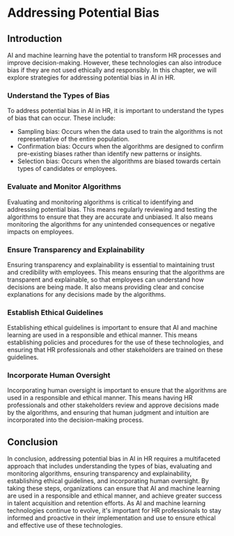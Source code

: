 Addressing Potential Bias
========================================================

Introduction
------------

AI and machine learning have the potential to transform HR processes and improve decision-making. However, these technologies can also introduce bias if they are not used ethically and responsibly. In this chapter, we will explore strategies for addressing potential bias in AI in HR.

### Understand the Types of Bias

To address potential bias in AI in HR, it is important to understand the types of bias that can occur. These include:

* Sampling bias: Occurs when the data used to train the algorithms is not representative of the entire population.
* Confirmation bias: Occurs when the algorithms are designed to confirm pre-existing biases rather than identify new patterns or insights.
* Selection bias: Occurs when the algorithms are biased towards certain types of candidates or employees.

### Evaluate and Monitor Algorithms

Evaluating and monitoring algorithms is critical to identifying and addressing potential bias. This means regularly reviewing and testing the algorithms to ensure that they are accurate and unbiased. It also means monitoring the algorithms for any unintended consequences or negative impacts on employees.

### Ensure Transparency and Explainability

Ensuring transparency and explainability is essential to maintaining trust and credibility with employees. This means ensuring that the algorithms are transparent and explainable, so that employees can understand how decisions are being made. It also means providing clear and concise explanations for any decisions made by the algorithms.

### Establish Ethical Guidelines

Establishing ethical guidelines is important to ensure that AI and machine learning are used in a responsible and ethical manner. This means establishing policies and procedures for the use of these technologies, and ensuring that HR professionals and other stakeholders are trained on these guidelines.

### Incorporate Human Oversight

Incorporating human oversight is important to ensure that the algorithms are used in a responsible and ethical manner. This means having HR professionals and other stakeholders review and approve decisions made by the algorithms, and ensuring that human judgment and intuition are incorporated into the decision-making process.

Conclusion
----------

In conclusion, addressing potential bias in AI in HR requires a multifaceted approach that includes understanding the types of bias, evaluating and monitoring algorithms, ensuring transparency and explainability, establishing ethical guidelines, and incorporating human oversight. By taking these steps, organizations can ensure that AI and machine learning are used in a responsible and ethical manner, and achieve greater success in talent acquisition and retention efforts. As AI and machine learning technologies continue to evolve, it's important for HR professionals to stay informed and proactive in their implementation and use to ensure ethical and effective use of these technologies.

